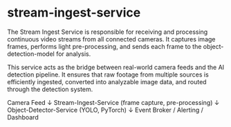 # stream-ingest-service
The Stream Ingest Service is responsible for receiving and processing continuous video streams from all connected cameras.
It captures image frames, performs light pre-processing, and sends each frame to the object-detection-model for analysis.

This service acts as the bridge between real-world camera feeds and the AI detection pipeline. It ensures that raw footage from multiple sources is efficiently ingested, converted into analyzable image data, and routed through the detection system.

Camera Feed
   ↓
Stream-Ingest-Service (frame capture, pre-processing)
   ↓
Object-Detector-Service (YOLO, PyTorch)
   ↓
Event Broker / Alerting / Dashboard
